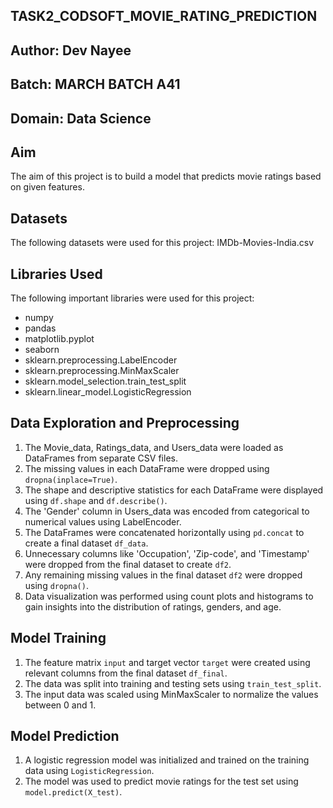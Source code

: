 ## TASK2_CODSOFT_MOVIE_RATING_PREDICTION

## Author: Dev Nayee

## Batch: MARCH BATCH A41

## Domain: Data Science

## Aim

The aim of this project is to build a model that predicts movie ratings based on given features.

## Datasets

The following datasets were used for this project:
IMDb-Movies-India.csv

## Libraries Used

The following important libraries were used for this project:

- numpy
- pandas
- matplotlib.pyplot
- seaborn
- sklearn.preprocessing.LabelEncoder
- sklearn.preprocessing.MinMaxScaler
- sklearn.model_selection.train_test_split
- sklearn.linear_model.LogisticRegression

## Data Exploration and Preprocessing

1. The Movie_data, Ratings_data, and Users_data were loaded as DataFrames from separate CSV files.
2. The missing values in each DataFrame were dropped using `dropna(inplace=True)`.
3. The shape and descriptive statistics for each DataFrame were displayed using `df.shape` and `df.describe()`.
4. The 'Gender' column in Users_data was encoded from categorical to numerical values using LabelEncoder.
5. The DataFrames were concatenated horizontally using `pd.concat` to create a final dataset `df_data`.
6. Unnecessary columns like 'Occupation', 'Zip-code', and 'Timestamp' were dropped from the final dataset to create `df2`.
7. Any remaining missing values in the final dataset `df2` were dropped using `dropna()`.
8. Data visualization was performed using count plots and histograms to gain insights into the distribution of ratings, genders, and age.

## Model Training

1. The feature matrix `input` and target vector `target` were created using relevant columns from the final dataset `df_final`.
2. The data was split into training and testing sets using `train_test_split`.
3. The input data was scaled using MinMaxScaler to normalize the values between 0 and 1.

## Model Prediction

1. A logistic regression model was initialized and trained on the training data using `LogisticRegression`.
2. The model was used to predict movie ratings for the test set using `model.predict(X_test)`.
